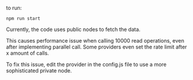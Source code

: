 to run:

```
npm run start
```

Currently, the code uses public nodes to fetch the data.

This causes performance issue when calling 10000 read operations, even after implementing parallel call. Some providers even set the rate limit after x amount of calls.

To fix this issue, edit the provider in the config.js file to use a more sophisticated private node.